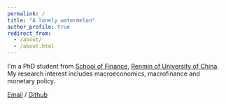 ```yaml
---
permalink: /
title: "A lonely watermelon"
author_profile: true
redirect_from: 
  - /about/
  - /about.html
---
```


I'm a PhD student from [School of Finance](https://sf.ruc.edu.cn/), [Renmin of University of China](https://www.ruc.edu.cn/). My research interest includes macroeconomics, macrofinance and monetary policy.


[Email](cykablz066@ruc.edu.cn) / [Github](https://github.com/Macroleeds)
